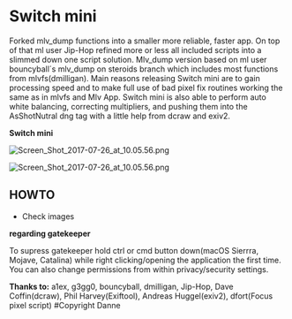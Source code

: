 # **Switch mini** #
Forked mlv_dump functions into a smaller more reliable, faster app. On top of that ml user Jip-Hop refined more or less all included scripts into a slimmed down one script solution. 
Mlv_dump version based on ml user bouncyball´s mlv_dump on steroids branch which includes most functions from mlvfs(dmilligan). 
Main reasons releasing Switch mini are to gain processing speed and to make full use of bad pixel fix routines working the same as in mlvfs and Mlv App. Switch mini is also able to perform auto white balancing, correcting multipliers, and pushing them into the AsShotNutral dng tag with a little help from dcraw and exiv2.


**Switch mini**

![Screen_Shot_2017-07-26_at_10.05.56.png](https://i.postimg.cc/3wz0MHPb/Ska-rmavbild-2020-09-06-kl-21-49-55-png-scaled.png)

![Screen_Shot_2017-07-26_at_10.05.56.png](https://i.postimg.cc/CxLqk7GJ/Ska-rmavbild-2020-09-06-kl-21-51-37-png-scaled.png)

## HOWTO ##

- Check images

**regarding gatekeeper**

To supress gatekeeper hold ctrl or cmd button down(macOS Sierrra, Mojave, Catalina) while right clicking/opening the application the first time. You can also change permissions from within privacy/security settings.

**Thanks to:** a1ex, g3gg0, bouncyball, dmilligan, Jip-Hop, Dave Coffin(dcraw), Phil Harvey(Exiftool), Andreas Huggel(exiv2), dfort(Focus pixel script)
#Copyright Danne
